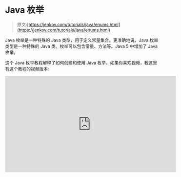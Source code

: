 # Java 枚举

> 原文:[https://jenkov.com/tutorials/java/enums.html](https://jenkov.com/tutorials/java/enums.html)

Java 枚举是一种特殊的 Java 类型，用于定义常量集合。更准确地说，Java 枚举类型是一种特殊的 Java 类。枚举可以包含常量、方法等。Java 5 中增加了 Java 枚举。

这个 Java 枚举教程解释了如何创建和使用 Java 枚举。如果你喜欢视频，我这里有这个教程的视频版本:

<iframe width="560" height="315" src="https://www.youtube.com/embed/1612Ngij7_c" frameborder="0" allow="autoplay; encrypted-media" allowfullscreen=""><h2>枚举示例</h2> <p>下面是一个简单的 Java 枚举示例:</p> <pre class="codeBox"> public enum Level { HIGH, MEDIUM, LOW } </pre> <p>注意用于代替<code>class</code>或<code>interface</code>的关键词<code>enum</code>。Java <code>enum</code>关键字通知 Java 编译器这个类型定义是一个枚举。</p> <p>您可以像这样引用上面枚举中的常量:</p> <pre class="codeBox"> Level level = Level.HIGH; </pre> <p>注意<code>level</code>变量是如何属于类型<code>Level</code>的，这是上面例子中定义的 Java 枚举类型。<code>level</code>变量可以将<code>Level</code>个枚举常量之一作为值(<code>HIGH</code>、<code>MEDIUM</code>或<code>LOW</code>)。在这种情况下，<code>level</code>被设置为<code>HIGH</code>。</p> <h2>if 语句中的枚举</h2> <p>因为 Java 枚举是常量，所以您经常需要将指向枚举常量的变量与枚举类型中可能的常量进行比较。下面是一个在<code>if</code>-语句中使用 Java 枚举的例子:</p> <pre class="codeBox"> Level level = ... //assign some Level constant to it if( level == Level.HIGH) { } else if( level == Level.MEDIUM) { } else if( level == Level.LOW) { } </pre> <p>这段代码将<code>level</code>变量与<code>Level</code>枚举中每个可能的枚举常量进行比较。</p> <p>如果某个枚举值比其他值出现得更频繁，那么在第一个<code>if</code>-语句中检查该值将会获得更好的性能，因为平均来说执行的比较更少。不过，这并不是一个很大的区别，除非经常进行比较。</p> <h2>switch 语句中的枚举</h2> <p>如果您的 Java 枚举类型包含许多常量，并且您需要检查变量的值，如前一节所示，那么使用 Java <code>switch</code>语句可能是个好主意。</p> <p>可以在 switch 语句中使用枚举，如下所示:</p> <pre class="codeBox"> Level level = ... //assign some Level constant to it switch (level) { case HIGH : ...; break; case MEDIUM : ...; break; case LOW : ...; break; } </pre> <p>如果<code>level</code>变量与给定的级别常量值匹配，则用要执行的代码替换<code>...</code>。代码可以是简单的 Java 操作、方法调用等。</p> <h2>枚举迭代</h2> <p>通过调用 Java enum 类型的静态<code>values()</code>方法，可以获得该类型所有可能值的数组。所有枚举类型都由 Java 编译器自动获得一个静态的<code>values()</code>方法。以下是迭代枚举的所有值的示例:</p> <pre class="codeBox"> for (Level level : Level.values()) { System.out.println(level); } </pre> <p>运行这段 Java 代码将打印出所有的枚举值。以下是输出:</p> <pre class="codeBox"> HIGH MEDIUM LOW </pre> <p>注意常量本身的名称是如何打印出来的。这是 Java 枚举不同于<code>static final</code>常量的一个方面。</p> <h2>Enum toString()</h2> <p>一个枚举类在编译时会自动获取该类中的一个<code>toString()</code>方法。<code>toString()</code>方法返回给定枚举实例名称的字符串值。这里有一个例子:</p> <pre class="codeBox"> String levelText = Level.HIGH.toString(); </pre> <p>执行上述语句后，<code>levelText</code>变量的值将是文本<code>HIGH</code>。</p> <h2>枚举打印</h2> <p>如果打印一个枚举，如下所示:</p> <pre class="codeBox"> System.out.println(Level.HIGH); </pre> <p>然后会在后台调用<code>toString()</code>方法，所以输出的值是枚举实例的文本名称。换句话说，在上面的例子中，文本<code>HIGH</code>将被打印出来。</p> <h2>的枚举值()</h2> <p>enum 类在编译时会自动获取类中的静态<code>valueOf()</code>方法。<code>valueOf()</code>方法可用于获取给定字符串值的枚举类的实例。这里有一个例子:</p> <pre class="codeBox"> Level level = Level.valueOf("HIGH"); </pre> <p>执行完这一行后,<code>level</code>变量将指向<code>Level.HIGH</code>。</p> <h2>枚举字段</h2> <p>您可以向 Java 枚举添加字段。因此，每个常量枚举值都会得到这些字段。定义常数时，必须将字段值提供给枚举的构造函数。这里有一个例子:</p> <pre class="codeBox"> public enum Level { HIGH (3), //calls constructor with value 3 MEDIUM(2), //calls constructor with value 2 LOW (1) //calls constructor with value 1 ; // semicolon needed when fields / methods follow private final int levelCode; private Level(int levelCode) { this.levelCode = levelCode; } } </pre> <p>注意上面例子中的 Java enum 有一个带<code>int</code>的构造函数。枚举构造器设置<code>int</code>字段。当常量枚举值被定义时，一个<code>int</code>值被传递给枚举构造函数。</p> <p><code>enum</code>构造函数必须是<code>private</code>。你不能为一个 Java <code>enum</code>使用<code>public</code>或<code>protected</code>构造函数。如果你没有指定一个访问修饰符<code>enum</code>构造函数，它将被隐式地<code>private</code>。</p> <h2>枚举方法</h2> <p>您也可以向 Java 枚举添加方法。这里有一个例子:</p> <pre class="codeBox"> public enum Level { HIGH (3), //calls constructor with value 3 MEDIUM(2), //calls constructor with value 2 LOW (1) //calls constructor with value 1 ; // semicolon needed when fields / methods follow private final int levelCode; Level(int levelCode) { this.levelCode = levelCode; } <b> public int getLevelCode() { return this.levelCode; } </b> } </pre> <p>通过引用一个常量值来调用 Java enum 方法。以下是 Java enum 方法调用示例:</p> <pre class="codeBox"> Level level = Level.HIGH; System.out.println(level.getLevelCode()); </pre> <p>这段代码将打印出值<code>3</code>，它是枚举常量<code>HIGH</code>的<code>levelCode</code>字段的值。</p> <p>您并不局限于简单的 getter 和 setter 方法。还可以创建基于 enum 常量的字段值进行计算的方法。如果您的字段没有声明<code>final</code>，您甚至可以修改字段的值(尽管这可能不是一个好主意，考虑到枚举应该是常量)。</p> <h2>枚举抽象方法</h2> <p>Java 枚举类也可能有抽象方法。如果一个枚举类有一个抽象方法，那么该枚举类的每个实例都必须实现它。下面是一个 Java enum 抽象方法示例:</p> <pre class="codeBox"> public enum Level { HIGH{ @Override public String asLowerCase() { return HIGH.toString().toLowerCase(); } }, MEDIUM{ @Override public String asLowerCase() { return MEDIUM.toString().toLowerCase(); } }, LOW{ @Override public String asLowerCase() { return LOW.toString().toLowerCase(); } }; public abstract String asLowerCase(); } </pre> <p>注意 enum 类底部的抽象方法声明。还要注意每个枚举实例(每个常量)是如何定义这个抽象方法的自己的实现的。当您需要为 Java 枚举的每个实例使用不同的方法实现时，使用抽象方法非常有用。</p> <h2>枚举实现接口</h2> <p>一个 Java <code>Enum</code>可以实现一个<a href="interfaces.html"> Java 接口</a>，如果你觉得在你的情况下有意义的话。下面是一个 Java <code>Enum</code>实现接口的例子:</p> <pre class="codeBox"> public enum EnumImplementingInterface implements MyInterface { FIRST("First Value"), SECOND("Second Value"); private String description = null; private EnumImplementingInterface(String desc){ this.description = desc; } @Override public String getDescription() { return this.description; } } </pre> <p>就是来自接口<code>MyInterface</code>的方法<code>getDescription()</code>。</p> <p>用一个<code>Enum</code>实现一个接口可以用来实现一组不同的<code>Comparator</code>常量，这些常量可以用来对对象集合进行排序。Java 中对象的排序在<a href="/java-collections/sorting.html"> Java 集合排序教程</a>中有更详细的解释。</p> <h2>enumset 集</h2> <p>Java 包含一个名为<code>EnumSet</code>的特殊的<a href="/java-collections/set.html"> Java Set </a>实现，它可以比标准的 Java Set 实现更有效地保存枚举。下面是如何创建一个<code>EnumSet</code>的实例:</p> <pre class="codeBox"> EnumSet&lt;Level&gt; enumSet = EnumSet.of(Level.HIGH, Level.MEDIUM); </pre> <p>一旦创建，您就可以像使用其他集合一样使用<code>EnumSet</code>。</p> <h2>枚举数</h2> <p>Java 还包含一个特殊的<a href="/java-collection/map.html"> Java Map </a>实现，它可以使用 Java enum 实例作为键。下面是一个 Java <code>EnumMap</code>的例子:</p> <pre class="codeBox"> EnumMap&lt;Level, String&gt; enumMap = new EnumMap&lt;Level, String&gt;(Level.class); enumMap.put(Level.HIGH , "High level"); enumMap.put(Level.MEDIUM, "Medium level"); enumMap.put(Level.LOW , "Low level"); String levelValue = enumMap.get(Level.HIGH); </pre> <h2>枚举杂项详细信息</h2> <p>Java 枚举隐式扩展了<code>java.lang.Enum</code>类，所以你的枚举类型不能扩展另一个类。</p> <p>如果 Java enum 包含字段和方法，那么字段和方法的定义必须总是在 enum 中常量列表的后面。此外，枚举常量列表必须以分号结束；</p> </body> </html></iframe>
